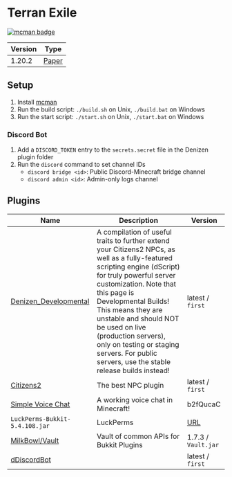 # Terran Exile

[![mcman badge](https://img.shields.io/badge/uses-mcman-purple?logo=github)](https://github.com/ParadigmMC/mcman)

<!-- run 'mcman md' to update! -->

<!--start:mcman-server-->
| Version | Type                                       |
| ------- | ------------------------------------------ |
| 1.20.2  | [Paper](https://papermc.io/software/paper) |
<!--end:mcman-server-->

## Setup

1. Install [mcman](https://github.com/ParadigmMC/mcman)
2. Run the build script: `./build.sh` on Unix, `./build.bat` on Windows
3. Run the start script: `./start.sh` on Unix, `./start.bat` on Windows

### Discord Bot

1. Add a `DISCORD_TOKEN` entry to the `secrets.secret` file in the Denizen plugin folder
2. Run the `discord` command to set channel IDs
    - `discord bridge <id>`: Public Discord-Minecraft bridge channel
    - `discord admin <id>`: Admin-only logs channel

## Plugins

<!--start:mcman-addons-->
| Name                                                                          | Description                                                                                                                                                                                                                                                                                                                                                                                              | Version                                                                               |
| ----------------------------------------------------------------------------- | -------------------------------------------------------------------------------------------------------------------------------------------------------------------------------------------------------------------------------------------------------------------------------------------------------------------------------------------------------------------------------------------------------- | ------------------------------------------------------------------------------------- |
| [Denizen_Developmental](https://ci.citizensnpcs.co/job/Denizen_Developmental) | A compilation of useful traits to further extend your Citizens2 NPCs, as well as a fully-featured scripting engine (dScript) for truly powerful server customization.     Note that this page is Developmental Builds! This means they are unstable and should NOT be used on live (production servers), only on testing or staging servers.  For public servers, use the stable release builds instead! | latest / `first`                                                                      |
| [Citizens2](https://ci.citizensnpcs.co/job/Citizens2)                         | The best NPC plugin                                                                                                                                                                                                                                                                                                                                                                                      | latest / `first`                                                                      |
| [Simple Voice Chat](https://modrinth.com/mod/simple-voice-chat)               | A working voice chat in Minecraft!                                                                                                                                                                                                                                                                                                                                                                       | b2fQucaC                                                                              |
| `LuckPerms-Bukkit-5.4.108.jar`                                                | LuckPerms                                                                                                                                                                                                                                                                                                                                                                                                | [URL](https://download.luckperms.net/1521/bukkit/loader/LuckPerms-Bukkit-5.4.108.jar) |
| [MilkBowl/Vault](https://github.com/MilkBowl/Vault)                           | Vault of common APIs for Bukkit Plugins                                                                                                                                                                                                                                                                                                                                                                  | 1.7.3 / `Vault.jar`                                                                   |
| [dDiscordBot](https://ci.citizensnpcs.co/job/dDiscordBot)                     |                                                                                                                                                                                                                                                                                                                                                                                                          | latest / `first`                                                                      |
<!--end:mcman-addons-->
